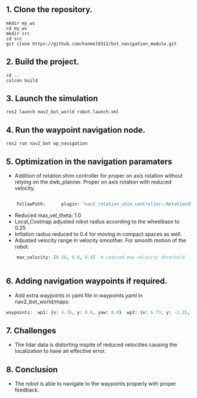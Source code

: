 ## 1. Clone the repository.

```
mkdir my_ws
cd my_ws
mkdir src
cd src
git clone https://github.com/hanmol0312/bot_navigation_module.git

```

## 2. Build the project.

```
cd ..
colcon build
```

## 3. Launch the simulation

```
ros2 launch nav2_bot_world robot.launch.xml 
```

## 4. **Run the waypoint navigation node.**

```
ros2 run nav2_bot wp_navigation 
```

## 5. **Optimization in the navigation paramaters**

- Addition of rotation shim controller for proper on axis rotation without relying on the dwb_planner. Proper on axis rotation with reduced velocity.

```python

    FollowPath:      plugin: "nav2_rotation_shim_controller::RotationShimController"  # Added rotation shim controller for better handling of on axis rotation      primary_controller: "dwb_core::DWBLocalPlanner"      angular_dist_threshold: 0.785      forward_sampling_distance: 0.5      rotate_to_heading_angular_vel: 1.0      max_angular_accel: 1.0      simulate_ahead_time: 1.0      rotate_to_goal_heading: false      debug_trajectory_details: True

```

- Reduced max_vel_theta: 1.0
- Local_Costmap adjusted robot radius according to the wheelbase to 0.25
- Inflation radius reduced to 0.4 for moving in compact spaces as well.
- Adjusted velocity range in velocity smoother. For smooth motion of the robot.

```python
    max_velocity: [0.26, 0.0, 0.4]  # reduced max velocity threshold    min_velocity: [-0.26, 0.0, -0.4]  # reduced max velocity threshold
   
```

## 6. Adding navigation waypoints if required.

- Add extra waypoints in yaml file in waypoints.yaml in nav2_bot_world/maps:

```python
waypoints:  wp1: {x: 4.76, y: 0.0, yaw: 0.0}  wp2: {x: 6.73, y: -2.15, yaw: 0.0}  wp3: {x: 2.45, y: -4.26, yaw: 0.0}  wp4: {x: 9.51, y: -0.80, yaw: 0.0}

```

## 7. Challenges

- The lidar data is distorting inspite of reduced velocities causing the localization to have an effective error.

## 8. Conclusion

- The robot is able to navigate to the waypoints properly with proper feedback.